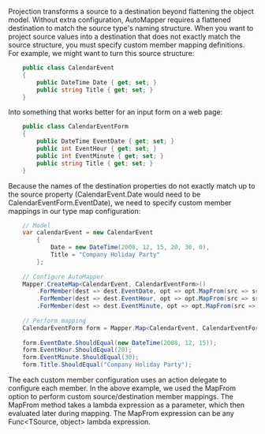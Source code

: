 Projection transforms a source to a destination beyond flattening the object model.  Without extra configuration, AutoMapper requires a flattened destination to match the source type's naming structure.  When you want to project source values into a destination that does not exactly match the source structure, you must specify custom member mapping definitions.  For example, we might want to turn this source structure:
```csharp
    public class CalendarEvent
    {
    	public DateTime Date { get; set; }
    	public string Title { get; set; }
    }
```

Into something that works better for an input form on a web page:
```csharp
    public class CalendarEventForm
    {
    	public DateTime EventDate { get; set; }
    	public int EventHour { get; set; }
    	public int EventMinute { get; set; }
    	public string Title { get; set; }
    }
```
Because the names of the destination properties do not exactly match up to the source property (CalendarEvent.Date would need to be CalendarEventForm.EventDate), we need to specify custom member mappings in our type map configuration:
```csharp
    // Model
    var calendarEvent = new CalendarEvent
    	{
    		Date = new DateTime(2008, 12, 15, 20, 30, 0),
    		Title = "Company Holiday Party"
    	};
    
    // Configure AutoMapper
    Mapper.CreateMap<CalendarEvent, CalendarEventForm>()
    	.ForMember(dest => dest.EventDate, opt => opt.MapFrom(src => src.Date.Date))
    	.ForMember(dest => dest.EventHour, opt => opt.MapFrom(src => src.Date.Hour))
    	.ForMember(dest => dest.EventMinute, opt => opt.MapFrom(src => src.Date.Minute));
    
    // Perform mapping
    CalendarEventForm form = Mapper.Map<CalendarEvent, CalendarEventForm>(calendarEvent);
    
    form.EventDate.ShouldEqual(new DateTime(2008, 12, 15));
    form.EventHour.ShouldEqual(20);
    form.EventMinute.ShouldEqual(30);
    form.Title.ShouldEqual("Company Holiday Party");
```
The each custom member configuration uses an action delegate to configure each member.  In the above example, we used the MapFrom option to perform custom source/destination member mappings.  The MapFrom method takes a lambda expression as a parameter, which then evaluated later during mapping.  The MapFrom expression can be any Func<TSource, object> lambda expression.